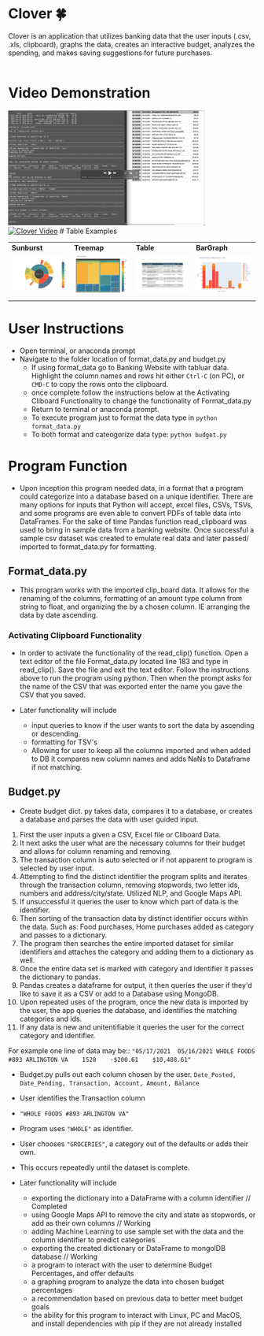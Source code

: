 # Clover 🍀
Clover is an application that utilizes banking data that the user inputs (.csv, .xls, clipboard), graphs the data, creates an interactive budget, analyzes the spending, and makes saving suggestions for future purchases.<br><br>
# Video Demonstration
<img src="https://github.com/ph1-618O/clover/blob/main/images/%20clover_vid.png?raw=true" alt="Video" width="400"/>
<a href="{https://www.youtube.com/watch?v=SzM2wiOIGog}" title="Clover Video"><img src="{https://github.com/ph1-618O/clover/blob/main/images/clover_vid.png}" alt="Clover Video" width="400"/></a>
# Table Examples

 |   |   |   |   |
|---|---|---|---|
 | **Sunburst**        | **Treemap**         | **Table**   | **BarGraph** |
 |    <img src="https://github.com/ph1-618O/clover/blob/main/notebooks/sunburst.svg" alt="Sunburst" width="250"/>   |<img src="https://raw.githubusercontent.com/ph1-618O/clover/f0333334e149884116ec302aca78353de6c21394/notebooks/fig4.svg" alt="TreeMap" width="250"/>|   <img src="https://raw.githubusercontent.com/ph1-618O/clover/0eda1a103df41657d5cedc2c45903670b4992ff5/notebooks/table_blue.svg" alt="Tables" width="300"/>| <img src="https://raw.githubusercontent.com/ph1-618O/clover/bd7f89d8a958eb0df11997e866e57e2e8bfb78d1/notebooks/bar.svg" alt="Bar Graph" width="250"/> || 
 |||||| 


# User Instructions
- Open terminal, or anaconda prompt
- Navigate to the folder location of format_data.py and budget.py
  - If using format_data go to Banking Website with tabluar data. Highlight the column names and rows hit either ```Ctrl-C``` (on PC), or ```CMD-C``` to copy the rows onto the clipboard.
  - once complete follow the instructions below at the Activating Cliboard Functionality to change the functionality of Format_data.py 
  - Return to terminal or anaconda prompt. 
  - To execute program just to format the data type in
  ```python format_data.py```
  - To both format and cateogorize data type:
  ```python budget.py``` 

# Program Function

- Upon inception this program needed data, in a format that a program could categorize into a database based on a unique identifier. There are many options for inputs that Python will accept, excel files, CSVs, TSVs, and some programs are even able to convert PDFs of table data into DataFrames. For the sake of time Pandas function read_clipboard was used to bring in sample data from a banking website. Once successful a sample csv dataset was created to emulate real data and later passed/ imported to format_data.py for formatting. 

## Format_data.py
- This program works with the imported clip_board data. It allows for the renaming of the columns, formatting of an amount type column from string to float, and organizing the by a chosen column. IE arranging the data by date ascending.

### Activating Clipboard Functionality
- In order to activate the functionality of the read_clip() function. Open a text editor of the file Format_data.py located line 183 and type in read_clip(). Save the file and exit the text editor. Follow the instructions above to run the program using python. Then when the prompt asks for the name of the CSV that was exported enter the name you gave the CSV that you saved.

- Later functionality will include 
  - input queries to know if the user wants to sort the data by ascending or descending.
  - formatting for TSV's
  - Allowing for user to keep all the columns imported and when added to DB it compares new column names and adds NaNs to Dataframe if not matching.
  
## Budget.py
- Create budget dict. py takes data, compares it to a database, or creates a database and parses the data with user guided input. 

1. First the user inputs a given a CSV, Excel file or Cliboard Data.
2. It next asks the user what are the necessary columns for their budget and allows for column renaming and removing.
3. The transaction column is auto selected or if not apparent to program is selected by user input.
4. Attempting to find the distinct identifier the program splits and iterates through the transaction column, removing stopwords, two letter ids, numbers and address/city/state. Utilized NLP, and Google Maps API. 
5. If unsuccessful it queries the user to know which part of data is the identifier.
6. Then sorting of the transaction data by distinct identifier occurs within the data. Such as: Food purchases, Home purchases added as category and passes to a dictionary.
7. The program then searches the entire imported dataset for similar identifiers and attaches the category and adding them to a dictionary as well.
8. Once the entire data set is marked with category and identifier it passes the dictionary to pandas.
9. Pandas creates a dataframe for output, it then queries the user if they'd like to save it as a CSV or add to a Database using MongoDB.
10. Upon repeated uses of the program, once the new data is imported by the user, the app queries the database, and identifies the matching categories and ids.
11. If any data is new and unitentifiable it queries the user for the correct category and identifier.


For example one line of data may be:: 
```"05/17/2021	05/16/2021 WHOLE FOODS #893 ARLINGTON VA	1528	-$200.61	$10,488.61"```
- Budget.py pulls out each column chosen by the user. 
```Date_Posted, Date_Pending, Transaction, Account, Amount, Balance```
- User identifies the Transaction column 
- ```"WHOLE FOODS #893 ARLINGTON VA"```
- Program uses ```"WHOLE"``` as identifier.
- User chooses ```"GROCERIES"```, a category out of the defaults or adds their own. 
- This occurs repeatedly until the dataset is complete.

- Later functionality will include
  - exporting the dictionary into a DataFrame with a column identifier // Completed
  - using Google Maps API to remove the city and state as stopwords, or add as their own columns // Working
  - adding Machine Learning to use sample set with the data and the column identifier to predict categories
  - exporting the created dictionary or DataFrame to mongolDB database // Working
  - a program to interact with the user to determine Budget Percentages, and offer defaults
  - a graphing program to analyze the data into chosen budget percentages
  - a recommendation based on previous data to better meet budget goals
  - the ability for this program to interact with Linux, PC and MacOS, and install dependencies with pip if they are not already installed

